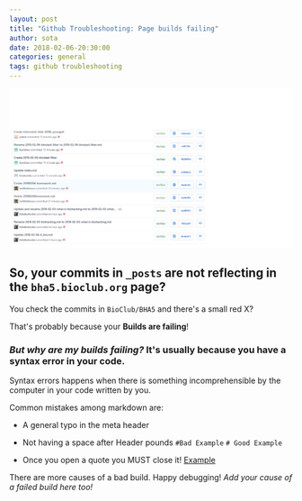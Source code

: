 ```yaml
---
layout: post
title: "Github Troubleshooting: Page builds failing"
author: sota
date: 2018-02-06-20:30:00
categories: general
tags: github troubleshooting
---
```


![Failing builds](/images/failing_builds.png)
## So, your commits in `_posts` are not reflecting in the `bha5.bioclub.org` page?
You check the commits in `BioClub/BHA5` and there's a small red X?

That's probably because your **Builds are failing**!

### *But why are my builds failing?* It's usually because you have a **syntax error** in your code.

Syntax errors happens when there is something incomprehensible by the computer in your code written by you.

Common mistakes among markdown are:

- A general typo in the meta header

- Not having a space after Header pounds `#Bad Example` `# Good Example`

- Once you open a quote you MUST close it! [Example](https://github.com/BioClub/BHA5/commit/e38eb1240c9e0cb4735a14bc1997247b17b5a816)


There are more causes of a bad build. Happy debugging! *Add your cause of a failed build here too!*
